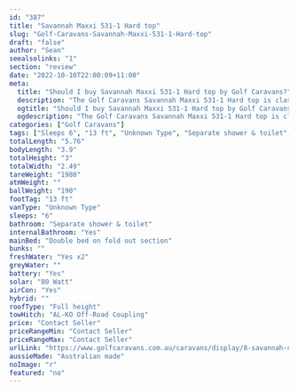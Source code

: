 ```yaml
---
id: "387"
title: "Savannah Maxxi 531-1 Hard top"
slug: "Golf-Caravans-Savannah-Maxxi-531-1-Hard-top"
draft: "false"
author: "Sean"
seealsolinks: "1"
section: "review"
date: "2022-10-10T22:00:09+11:00"
meta:
  title: "Should I buy Savannah Maxxi 531-1 Hard top by Golf Caravans?"
  description: "The Golf Caravans Savannah Maxxi 531-1 Hard top is classed as Unknown Type, and sleeps 6 people. It is Australian made and comes in at 13 ft. It generally has Separate shower & toilet."
  ogtitle: "Should I buy Savannah Maxxi 531-1 Hard top by Golf Caravans?"
  ogdescription: "The Golf Caravans Savannah Maxxi 531-1 Hard top is classed as Unknown Type, and sleeps 6 people. It is Australian made and comes in at 13 ft. It generally has Separate shower & toilet."
categories: ["Golf Caravans"]
tags: ["Sleeps 6", "13 ft", "Unknown Type", "Separate shower & toilet", "Full height", "Price Unknown", "Australian made"]
totalLength: "5.76"
bodyLength: "3.9"
totalHeight: "3"
totalWidth: "2.49"
tareWeight: "1980"
atmWeight: ""
ballWeight: "190"
footTag: "13 ft"
vanType: "Unknown Type"
sleeps: "6"
bathroom: "Separate shower & toilet"
internalBathroom: "Yes"
mainBed: "Double bed on fold out section"
bunks: ""
freshWater: "Yes x2"
greyWater: ""
battery: "Yes"
solar: "80 Watt"
airCon: "Yes"
hybrid: ""
roofType: "Full height"
towHitch: "AL-KO Off-Road Coupling"
price: "Contact Seller"
priceRangeMin: "Contact Seller"
priceRangeMax: "Contact Seller"
urlLink: "https://www.golfcaravans.com.au/caravans/display/8-savannah-caravan-range-/"
aussieMade: "Australian made"
noImage: "r"
featured: "no"
---
```

